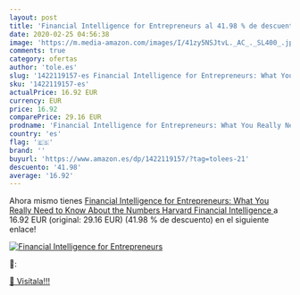 ```yaml
---
layout: post
title: 'Financial Intelligence for Entrepreneurs al 41.98 % de descuento'
date: 2020-02-25 04:56:38
image: 'https://m.media-amazon.com/images/I/41zy5NSJtvL._AC_._SL400_.jpg'
comments: true
category: ofertas
author: 'tole.es'
slug: '1422119157-es Financial Intelligence for Entrepreneurs: What You Really...'
sku: '1422119157-es'
actualPrice: 16.92 EUR
currency: EUR
price: 16.92
comparePrice: 29.16 EUR
prodname: 'Financial Intelligence for Entrepreneurs: What You Really Need to Know About the Numbers  Harvard Financial Intelligence '
country: 'es'
flag: '🇪🇸'
brand: ''
buyurl: 'https://www.amazon.es/dp/1422119157/?tag=tolees-21'
descuento: '41.98'
average: '16.92'
---
```


Ahora mismo tienes [Financial Intelligence for Entrepreneurs: What You Really Need to Know About the Numbers  Harvard Financial Intelligence ](https://www.amazon.es/dp/1422119157/?tag=tolees-21) a 16.92 EUR (original: 29.16 EUR) (41.98 %  de descuento) en el siguiente enlace!

[![Financial Intelligence for Entrepreneurs](https://m.media-amazon.com/images/I/41zy5NSJtvL._AC_._SL400_.jpg)](https://www.amazon.es/dp/1422119157/?tag=tolees-21)

🔎:


[🛒 Visítala!!!](https://www.amazon.es/dp/1422119157/?tag=tolees-21)
